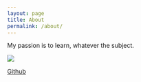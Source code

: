 ```yaml
---
layout: page
title: About
permalink: /about/
---
```

My passion is to learn, whatever the subject.

<div class="wraptocenter">
<img src="{{site.baseurl}}/assets/moi.jpg" style="min-width:0;max-width:100%;box-shadow:0">
</div>

<a href="https://github.com/florianmainguy">Github</a>
